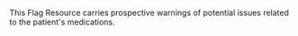 This Flag Resource carries prospective warnings of potential issues related to the patient's medications.